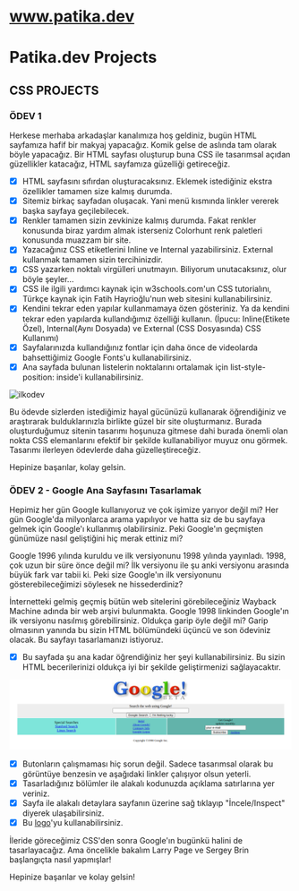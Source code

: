 # www.patika.dev
# Patika.dev Projects

## CSS PROJECTS
### ÖDEV 1

Herkese merhaba arkadaşlar kanalımıza hoş geldiniz, bugün HTML sayfamıza hafif bir makyaj yapacağız. Komik gelse de aslında tam olarak böyle yapacağız. Bir HTML sayfası oluşturup buna CSS ile tasarımsal açıdan güzellikler katacağız, HTML sayfamıza güzelliği getireceğiz.

- [x] HTML sayfasını sıfırdan oluşturacaksınız. Eklemek istediğiniz ekstra özellikler tamamen size kalmış durumda.
- [x] Sitemiz birkaç sayfadan oluşacak. Yani menü kısmında linkler vererek başka sayfaya geçilebilecek.
- [x] Renkler tamamen sizin zevkinize kalmış durumda. Fakat renkler konusunda biraz yardım almak isterseniz Colorhunt renk paletleri konusunda muazzam bir site.
- [x] Yazacağınız CSS etiketlerini Inline ve Internal yazabilirsiniz. External kullanmak tamamen sizin tercihinizdir.
- [x] CSS yazarken noktalı virgülleri unutmayın. Biliyorum unutacaksınız, olur böyle şeyler...
- [x] CSS ile ilgili yardımcı kaynak için w3schools.com'un CSS tutorialını, Türkçe kaynak için Fatih Hayrioğlu'nun web sitesini kullanabilirsiniz.
- [x] Kendini tekrar eden yapılar kullanmamaya özen gösteriniz. Ya da kendini tekrar eden yapılarda kullandığımız özelliği kullanın. (İpucu: Inline(Etikete Özel), Internal(Aynı Dosyada) ve External (CSS Dosyasında) CSS Kullanımı)
- [x] Sayfalarınızda kullandığınız fontlar için daha önce de videolarda bahsettiğimiz Google Fonts'u kullanabilirsiniz.
- [x] Ana sayfada bulunan listelerin noktalarını ortalamak için list-style-position: inside'i kullanabilirsiniz.

![ilkodev](https://raw.githubusercontent.com/Kodluyoruz/taskforce/main/css/odev1/figures/webpage.gif)

Bu ödevde sizlerden istediğimiz hayal gücünüzü kullanarak öğrendiğiniz ve araştırarak bulduklarınızla birlikte güzel bir site oluşturmanız. Burada oluşturduğumuz sitenin tasarımı hoşunuza gitmese dahi burada önemli olan nokta CSS elemanlarını efektif bir şekilde kullanabiliyor muyuz onu görmek. Tasarımı ilerleyen ödevlerde daha güzelleştireceğiz.

Hepinize başarılar, kolay gelsin.

 ### ÖDEV 2 - Google Ana Sayfasını Tasarlamak

Hepimiz her gün Google kullanıyoruz ve çok işimize yarıyor değil mi? Her gün Google'da milyonlarca arama yapılıyor ve hatta siz de bu sayfaya gelmek için Google'ı kullanmış olabilirsiniz. Peki Google'ın geçmişten günümüze nasıl geliştiğini hiç merak ettiniz mi?

Google 1996 yılında kuruldu ve ilk versiyonunu 1998 yılında yayınladı. 1998, çok uzun bir süre önce değil mi? İlk versiyonu ile şu anki versiyonu arasında büyük fark var tabii ki. Peki size Google'ın ilk versiyonunu gösterebileceğimizi söylesek ne hissederdiniz?

İnternetteki gelmiş geçmiş bütün web sitelerini görebileceğiniz Wayback Machine adında bir web arşivi bulunmakta. Google 1998 linkinden Google'ın ilk versiyonu nasılmış görebilirsiniz. Oldukça garip öyle değil mi? Garip olmasının yanında bu sizin HTML bölümündeki üçüncü ve son ödeviniz olacak. Bu sayfayı tasarlamanızı istiyoruz.

- [x] Bu sayfada şu ana kadar öğrendiğiniz her şeyi kullanabilirsiniz. Bu sizin HTML becerilerinizi oldukça iyi bir şekilde geliştirmenizi sağlayacaktır.

![google](https://raw.githubusercontent.com/Kodluyoruz/taskforce/main/css/cssodev3/figures/googlehomepage.png)

- [x] Butonların çalışmaması hiç sorun değil. Sadece tasarımsal olarak bu görüntüye benzesin ve aşağıdaki linkler çalışıyor olsun yeterli.
- [x] Tasarladığınız bölümler ile alakalı kodunuzda açıklama satırlarına yer veriniz.
- [x] Sayfa ile alakalı detaylara sayfanın üzerine sağ tıklayıp "İncele/Inspect" diyerek ulaşabilirsiniz.
- [x] Bu [logo](https://web.archive.org/web/19990504112211im_/http://www.google.com/google.jpg)'yu kullanabilirsiniz.

İleride göreceğimiz CSS'den sonra Google'ın bugünkü halini de tasarlayacağız. Ama öncelikle bakalım Larry Page ve Sergey Brin başlangıçta nasıl yapmışlar!

Hepinize başarılar ve kolay gelsin!